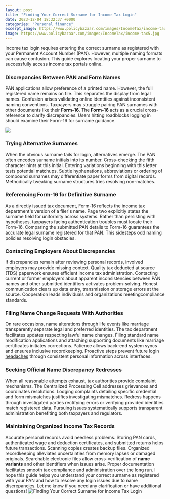```yaml
---
layout: post
title: "Finding Your Correct Surname for Income Tax Login"
date: 2023-12-04 18:32:37 +0000
categories: "Personal finance"
excerpt_image: https://www.policybazaar.com/images/IncomeTax/income-tax5.jpg
image: https://www.policybazaar.com/images/IncomeTax/income-tax5.jpg
---
```


Income tax login requires entering the correct surname as registered with your Permanent Account Number (PAN). However, multiple naming formats can cause confusion. This guide explores locating your proper surname to successfully access income tax portals online.
### Discrepancies Between PAN and Form Names
PAN applications allow preference of a printed name. However, the full registered name remains on file. This separates the display from legal names. Confusion arises validating online identities against inconsistent naming conventions. 
Taxpayers may struggle pairing PAN surnames with other documents like their **Form-16**. The **Form-16** acts as a crucial cross-reference to clarify discrepancies. Users hitting roadblocks logging in should examine their Form-16 for surname guidance.

![](https://www.bankbazaar.com/images/india/infographic/Details.png)
### Trying Alternative Surnames 
When the obvious surname fails for login, alternatives emerge. The PAN often encodes surname initials into its number. Cross-checking the fifth character hints at this initial. 
Entering variations beginning with this letter tests potential matchups. Subtle hyphenations, abbreviations or ordering of compound surnames may differentiate paper forms from digital records. Methodically tweaking surname structures tries resolving non-matches.
### Referencing Form-16 for Definitive Surname  
As a directly issued tax document, Form-16 reflects the income tax department's version of a filer's name. Page two explicitly states the surname field for uniformity across systems.
Rather than persisting with hypotheses, taxpayers facing authentication troubles must locate their Form-16. Comparing the submitted PAN details to Form-16 guarantees the accurate legal surname registered for that PAN. This sidesteps odd naming policies resolving login obstacles.
### Contacting Employers About Discrepancies
If discrepancies remain after reviewing personal records, involved employers may provide missing context. Quality tax deducted at source (TDS) paperwork ensures efficient income tax administration.
Contacting current or former employers about apparent inconsistencies between PAN names and other submitted identifiers activates problem-solving. Honest communication clears up data entry, transmission or storage errors at the source. Cooperation leads individuals and organizations meetingcompliance standards. 
### Filing Name Change Requests With Authorities
On rare occasions, name alterations through life events like marriage transparently separate legal and preferred identities. The tax department facilitates updates respecting lawful name changes.
Filing standard name modification applications and attaching supporting documents like marriage certificates initiates corrections. Patience allows back-end system syncs and ensures inclusive recordkeeping. Proactive steps prevent future login [headaches](https://store.fi.io.vn/chihuahuas-this-is-my-chihuahua-dog-christmas-pajama-xmas-lights-75-chihuahua-dog) through consistent personal information across interfaces.
### Seeking Official Name Discrepancy Redresses 
When all reasonable attempts exhaust, tax authorities provide complaint mechanisms. The Centralized Processing Cell addresses grievances and coordinates resolutions. 
Lodging complaints detailing specific credential and form mismatches justifies investigating mismatches. Redress happens through investigated parties rectifying errors or verifying provided identities match registered data. Pursuing issues systematically supports transparent administration benefiting both taxpayers and regulators.
### Maintaining Organized Income Tax Records
Accurate personal records avoid needless problems. Storing PAN cards, authenticated wage and deduction certificates, and submitted returns helps future transactions. Scanning copies creates backup files.
Organized recordkeeping alleviates uncertainties from memory lapses or damaged originals. Searchable electronic files allow cross-verification of **name variants** and other identifiers when issues arise. Proper documentation facilitates smooth tax compliance and administration over the long run.
I hope this guide helps you understand your correct surname as registered with your PAN and how to resolve any login issues due to name discrepancies. Let me know if you need any clarification or have additional questions!
![Finding Your Correct Surname for Income Tax Login](https://www.policybazaar.com/images/IncomeTax/income-tax5.jpg)